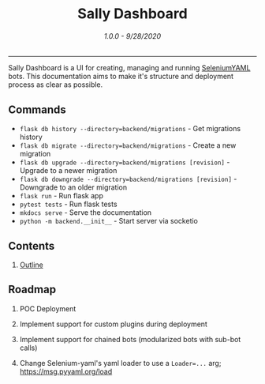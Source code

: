 # <p align=center style="margin-bottom: 0">Sally Dashboard</p>
###### <p align=center>1.0.0 - 9/28/2020</p>
--------------------------------------------

Sally Dashboard is a UI for creating, managing and running [SeleniumYAML](https://wigeria.github.io/selenium-yaml-core/) bots. This documentation aims to make it's structure and deployment process as clear as possible.

## Commands

- `flask db history --directory=backend/migrations` - Get migrations history
- `flask db migrate --directory=backend/migrations` - Create a new migration
- `flask db upgrade --directory=backend/migrations [revision]` - Upgrade to a newer migration
- `flask db downgrade --directory=backend/migrations [revision]` - Downgrade to an older migration
- `flask run` - Run flask app
- `pytest tests` - Run flask tests
- `mkdocs serve` - Serve the documentation
- `python -m backend.__init__` - Start server via socketio

## Contents

1. [Outline](structure/outline.md)

## Roadmap

1. POC Deployment

2. Implement support for custom plugins during deployment

3. Implement support for chained bots (modularized bots with sub-bot calls)

4. Change Selenium-yaml's yaml loader to use a `Loader=...` arg; https://msg.pyyaml.org/load